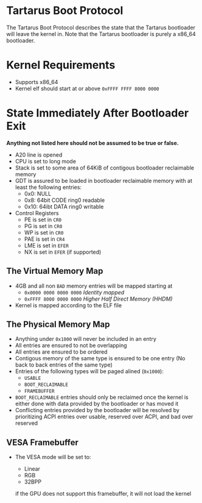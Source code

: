 # Tartarus Boot Protocol
The Tartarus Boot Protocol describes the state that the Tartarus bootloader will leave the kernel in. Note that the Tartarus bootloader is purely a x86_64 bootloader.

# Kernel Requirements
- Supports x86_64
- Kernel elf should start at or above `0xFFFF FFFF 8000 0000`

# State Immediately After Bootloader Exit
**Anything not listed here should not be assumed to be true or false.**
- A20 line is opened
- CPU is set to long mode
- Stack is set to some area of 64KiB of contigous bootloader reclaimable memory
- GDT is assured to be loaded in bootloader reclaimable memory with at least the following entries:
    - 0x0:  NULL
    - 0x8:  64bit CODE ring0 readable
    - 0x10: 64ibt DATA ring0 writable
- Control Registers
    - PE is set in `CR0`
    - PG is set in `CR0`
    - WP is set in `CR0`
    - PAE is set in `CR4`
    - LME is set in `EFER`
    - NX is set in `EFER` (if supported)

## The Virtual Memory Map
- 4GB and all non `BAD` memory entries will be mapped starting at
    - `0x0000 0000 0000 0000` *Identity mapped*
    - `0xFFFF 8000 0000 0000` *Higher Half Direct Memory (HHDM)*
- Kernel is mapped according to the ELF file

## The Physical Memory Map
- Anything under `0x1000` will never be included in an entry
- All entries are ensured to not be overlapping
- All entries are ensured to be ordered
- Contigous memory of the same type is ensured to be one entry (No back to back entries of the same type)
- Entries of the following types will be paged alined (`0x1000`):
    - `USABLE`
    - `BOOT_RECLAIMABLE`
    - `FRAMEBUFFER`
- `BOOT_RECLAIMABLE` entries should only be reclaimed once the kernel is either done with data provided by the bootloader or has moved it
- Conflicting entries provided by the bootloader will be resolved by prioritizing ACPI entries over usable, reserved over ACPI, and bad over reserved

## VESA Framebuffer
- The VESA mode will be set to:
    - Linear
    - RGB
    - 32BPP

  if the GPU does not support this framebuffer, it will not load the kernel